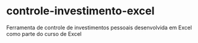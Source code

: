 # controle-investimento-excel
Ferramenta de controle de investimentos pessoais desenvolvida em Excel como parte do curso de Excel
